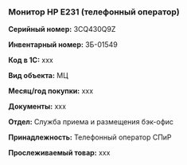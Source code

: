 ### Монитор HP E231 (телефонный оператор)  </br>

**Серийный номер:** 3CQ430Q9Z </br>

**Инвентарный номер:** ЗБ-01549 </br>

**Код в 1С:** xxx </br> 

**Вид объекта:** МЦ

**Месяц/год покупки:** xxx </br>

**Документы:** xxx </br>

**Отдел:** Служба приема и размещения бэк-офис  </br>

**Принадлежность:** Телефонный оператор СПиР </br>

**Прослеживаемый товар:** xxx
